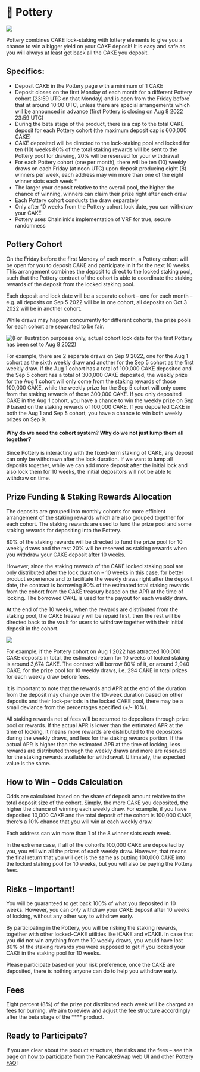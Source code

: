 # 🍯 Pottery

![](https://lh4.googleusercontent.com/ADDYnmpe6t1befgamqDj-6KYXqYWWp\_5ed6zL27QmyGcu9GqHd1HMh6JXIJdXgUYVISNuXDQEkvIhsFB5mCyTJRt99iW0-WfvszMMZQB3z9z3OAT9lzH3FsTeKZnoa2UaGdft3iYVU4\_t5oEsViNKvQ)

Pottery combines CAKE lock-staking with lottery elements to give you a chance to win a bigger yield on your CAKE deposit! It is easy and safe as you will always at least get back all the CAKE you deposit.

## Specifics:

* Deposit CAKE in the Pottery page with a minimum of 1 CAKE&#x20;
* Deposit closes on the first Monday of each month for a different Pottery cohort (23:59 UTC on that Monday) and is open from the Friday before that at around 10:00 UTC, unless there are special arrangements which will be announced in advance (first Pottery is closing on Aug 8 2022 23:59 UTC)
* During the beta stage of the product, there is a cap to the total CAKE deposit for each Pottery cohort (the maximum deposit cap is 600,000 CAKE)
* CAKE deposited will be directed to the lock-staking pool and locked for ten (10) weeks 80% of the total staking rewards will be sent to the Pottery pool for drawing, 20% will be reserved for your withdrawal&#x20;
* For each Pottery cohort (one per month), there will be ten (10) weekly draws on each Friday (at noon UTC) upon deposit producing eight (8) winners per week, each address may win more than one of the eight winner slots each week \*
* The larger your deposit relative to the overall pool, the higher the chance of winning, winners can claim their prize right after each draw&#x20;
* Each Pottery cohort conducts the draw separately&#x20;
* Only after 10 weeks from the Pottery cohort lock date, you can withdraw your CAKE&#x20;
* Pottery uses Chainlink's implementation of VRF for true, secure randomness

## Pottery Cohort&#x20;

On the Friday before the first Monday of each month, a Pottery cohort will be open for you to deposit CAKE and participate in it for the next 10 weeks. This arrangement combines the deposit to direct to the locked staking pool, such that the Pottery contract of the cohort is able to coordinate the staking rewards of the deposit from the locked staking pool.

Each deposit and lock date will be a separate cohort – one for each month – e.g. all deposits on Sep 5 2022 will be in one cohort, all deposits on Oct 3 2022 will be in another cohort.

While draws may happen concurrently for different cohorts, the prize pools for each cohort are separated to be fair.

![(For illustration purposes only, actual cohort lock date for the first Pottery has been set to Aug 8 2022)](https://lh5.googleusercontent.com/KamNAZK7s2N454cI\_cvnjHJpuAH8HfgWlmEXZevzDVW\_uxiw\_pymKZCp97L9hSjcGGzjjQeGuSt7oOIOXECq\_xoU47zEC4rhJp2IA37ROeUOUSqXKgqKjNqcJnHOopC8mi5IeqR9UAprhNF5zM4PLjc)

For example, there are 2 separate draws on Sep 9 2022, one for the Aug 1 cohort as the sixth weekly draw and another for the Sep 5 cohort as the first weekly draw. If the Aug 1 cohort has a total of 100,000 CAKE deposited and the Sep 5 cohort has a total of 300,000 CAKE deposited, the weekly prize for the Aug 1 cohort will only come from the staking rewards of those 100,000 CAKE, while the weekly prize for the Sep 5 cohort will only come from the staking rewards of those 300,000 CAKE. If you only deposited CAKE in the Aug 1 cohort, you have a chance to win the weekly prize on Sep 9 based on the staking rewards of 100,000 CAKE. If you deposited CAKE in both the Aug 1 and Sep 5 cohort, you have a chance to win both weekly prizes on Sep 9.

#### Why do we need the cohort system? Why do we not just lump them all together?

Since Pottery is interacting with the fixed-term staking of CAKE, any deposit can only be withdrawn after the lock duration. If we want to lump all deposits together, while we can add more deposit after the initial lock and also lock them for 10 weeks, the initial depositors will not be able to withdraw on time.

## **Prize Funding & Staking Rewards Allocation**

The deposits are grouped into monthly cohorts for more efficient arrangement of the staking rewards which are also grouped together for each cohort. The staking rewards are used to fund the prize pool and some staking rewards for depositing into the Pottery.

80% of the staking rewards will be directed to fund the prize pool for 10 weekly draws and the rest 20% will be reserved as staking rewards when you withdraw your CAKE deposit after 10 weeks.

However, since the staking rewards of the CAKE locked staking pool are only distributed after the lock duration – 10 weeks in this case, for better product experience and to facilitate the weekly draws right after the deposit date, the contract is borrowing 80% of the estimated total staking rewards from the cohort from the CAKE treasury based on the APR at the time of locking. The borrowed CAKE is used for the payout for each weekly draw.

At the end of the 10 weeks, when the rewards are distributed from the staking pool, the CAKE treasury will be repaid first, then the rest will be directed back to the vault for users to withdraw together with their initial deposit in the cohort.

![](https://lh5.googleusercontent.com/7AEqm\_m542SHUGbc69uu8v\_7Xfa\_hKym8De3fBscEF6IySHEmy1P1k5S3W\_PvnFMBSOZOUFpPNDKhEp3sHOB8jCuLfjA8QJxsurqK-hZ0umrw0w8bIRPvMZKuQ4TnNTfKRdU8s3UXO1n0Smnp8\_6sAg)

For example, if the Pottery cohort on Aug 1 2022 has attracted 100,000 CAKE deposits in total, the estimated return for 10 weeks of locked staking is around 3,674 CAKE. The contract will borrow 80% of it, or around 2,940 CAKE, for the prize pool for 10 weekly draws, i.e. 294 CAKE in total prizes for each weekly draw before fees.

It is important to note that the rewards and APR at the end of the duration from the deposit may change over the 10-week duration based on other deposits and their lock-periods in the locked CAKE pool, there may be a small deviance from the percentages specified (+/- 10%).

All staking rewards net of fees will be returned to depositors through prize pool or rewards. If the actual APR is lower than the estimated APR at the time of locking, it means more rewards are distributed to the depositors during the weekly draws, and less for the staking rewards portion. If the actual APR is higher than the estimated APR at the time of locking, less rewards are distributed through the weekly draws and more are reserved for the staking rewards available for withdrawal. Ultimately, the expected value is the same.

## **How to Win – Odds Calculation**

Odds are calculated based on the share of deposit amount relative to the total deposit size of the cohort. Simply, the more CAKE you deposited, the higher the chance of winning each weekly draw. For example, if you have deposited 10,000 CAKE and the total deposit of the cohort is 100,000 CAKE, there’s a 10% chance that you will win at each weekly draw.

Each address can win more than 1 of the 8 winner slots each week.

In the extreme case, if all of the cohort’s 100,000 CAKE are deposited by you, you will win all the prizes of each weekly draw. However, that means the final return that you will get is the same as putting 100,000 CAKE into the locked staking pool for 10 weeks, but you will also be paying the Pottery fees.

## **Risks – Important!**

You will be guaranteed to get back 100% of what you deposited in 10 weeks. However, you can _only_ withdraw your CAKE deposit after 10 weeks of locking, without any other way to withdraw early.

By participating in the Pottery, you will be risking the staking rewards, together with other locked-CAKE utilities like iCAKE and vCAKE. In case that you did not win anything from the 10 weekly draws, you would have lost 80% of the staking rewards you were supposed to get if you locked your CAKE in the staking pool for 10 weeks.

Please participate based on your risk preference, once the CAKE are deposited, there is nothing anyone can do to help you withdraw early.

## **Fees**

Eight percent (8%) of the prize pot distributed each week will be charged as fees for burning. We aim to review and adjust the fee structure accordingly after the beta stage of the **** product.

## **Ready to Participate?**

If you are clear about the product structure, the risks and the fees – see this page on [how to participate](https://docs.pancakeswap.finance/products/pottery/how-to-play-pottery) from the PancakeSwap web UI and other [Pottery FAQ](https://docs.pancakeswap.finance/products/pottery/pottery-faq)!



